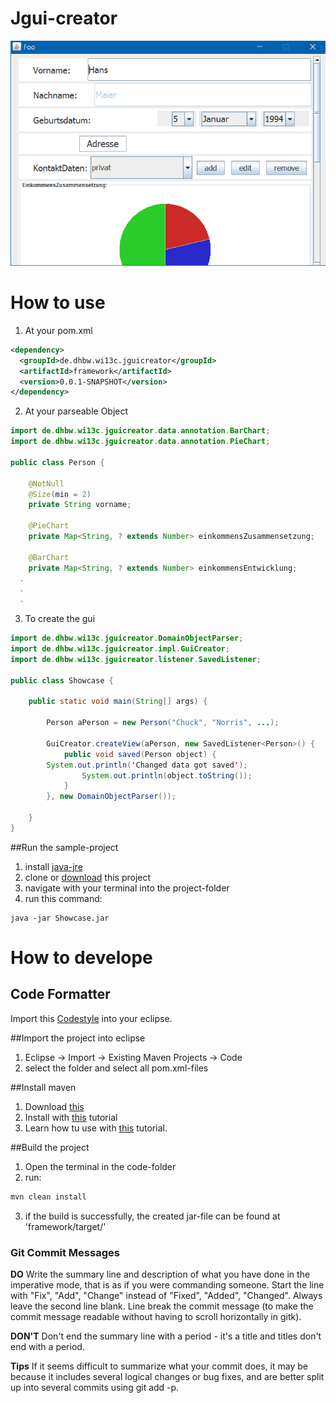 # Jgui-creator

![GUI-Screenshot](screenshot.png?raw=true "Screenshot")

# How to use

1. At your pom.xml
```xml
<dependency>
  <groupId>de.dhbw.wi13c.jguicreator</groupId>
  <artifactId>framework</artifactId>
  <version>0.0.1-SNAPSHOT</version>
</dependency>
```

2. At your parseable Object
```java
import de.dhbw.wi13c.jguicreator.data.annotation.BarChart;
import de.dhbw.wi13c.jguicreator.data.annotation.PieChart;

public class Person {

	@NotNull
	@Size(min = 2)
	private String vorname;

	@PieChart
	private Map<String, ? extends Number> einkommensZusammensetzung;

	@BarChart
	private Map<String, ? extends Number> einkommensEntwicklung;
  .
  .
  .
```

3. To create the gui
```java
import de.dhbw.wi13c.jguicreator.DomainObjectParser;
import de.dhbw.wi13c.jguicreator.impl.GuiCreator;
import de.dhbw.wi13c.jguicreator.listener.SavedListener;

public class Showcase {

	public static void main(String[] args) {

		Person aPerson = new Person("Chuck", "Norris", ...);

		GuiCreator.createView(aPerson, new SavedListener<Person>() {
			public void saved(Person object) {
        System.out.println('Changed data got saved');
				System.out.println(object.toString());
			}
		}, new DomainObjectParser());

	}
}
```


##Run the sample-project
1. install [java-jre](http://www.oracle.com/technetwork/java/javase/downloads/jre8-downloads-2133155.html)
2. clone or [download](https://github.com/WI13C/Jgui-creator/archive/master.zip) this project
3. navigate with your terminal into the project-folder
4. run this command:
```
java -jar Showcase.jar
```

# How to develope

## Code Formatter

Import this [Codestyle](https://github.com/WI13C/Jgui-creator/blob/master/orga/eclipse-java-codestyle.xml) into your eclipse.



##Import the project into eclipse
1. Eclipse -> Import -> Existing Maven Projects -> Code
2. select the folder and select all pom.xml-files

##Install maven
1. Download [this](https://maven.apache.org/download.cgi)
2. Install with [this](https://maven.apache.org/install.html) tutorial
3. Learn how tu use with [this](https://maven.apache.org/run.html) tutorial.

##Build the project
1. Open the terminal in the code-folder
2. run:
```bash
mvn clean install
```
3. if the build is successfully, the created jar-file can be found at 'framework/target/'


### Git Commit Messages

**DO** Write the summary line and description of what you have done in the imperative mode, that is as if you were commanding someone. Start the line with "Fix", "Add", "Change" instead of "Fixed", "Added", "Changed". Always leave the second line blank. Line break the commit message (to make the commit message readable without having to scroll horizontally in gitk).

**DON'T** Don't end the summary line with a period - it's a title and titles don't end with a period.

**Tips** If it seems difficult to summarize what your commit does, it may be because it includes several logical changes or bug fixes, and are better split up into several commits using git add -p.
